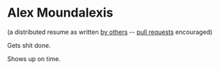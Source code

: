 <!-- title: Distributed Resume -->
<!-- categories: pages -->
<!-- tags: resume,career -->
<!-- published: 2015-10-29T12:58:00-05:00 -->
<!-- updated: 2015-10-29T21:01:00-05:00 -->
<!-- summary: The resume of Alex Moundalexis as written by others. -->

# Alex Moundalexis

(a distributed resume as written [by others](https://github.com/technmsg/blog/blame/master/v2/content/2015/10/29/distributed-resume.md) -- [pull requests](https://github.com/technmsg/blog/blob/master/v2/content/2015/10/29/distributed-resume.md) encouraged)

Gets shit done.

Shows up on time.
